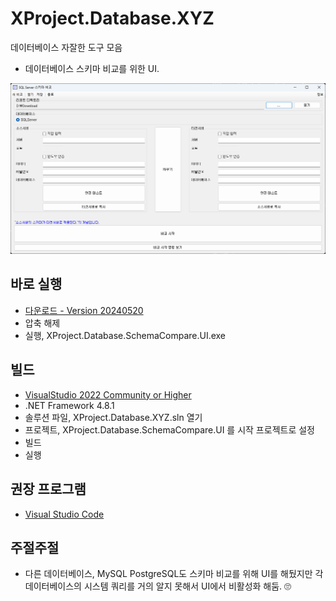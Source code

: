 # XProject.Database.XYZ

데이터베이스 자잘한 도구 모음

- 데이터베이스 스키마 비교를 위한 UI.

![alt text](_Screenshot/CurrentScreenshot.png "CurrentScreenshot")

## 바로 실행

- [다운로드 - Version 20240520](https://github.com/kjyoffice/XProject.Database.XYZ/releases)
- 압축 해제
- 실행, XProject.Database.SchemaCompare.UI.exe

## 빌드

- [VisualStudio 2022 Community or Higher](https://visualstudio.com/)
- .NET Framework 4.8.1
- 솔루션 파일, XProject.Database.XYZ.sln 열기
- 프로젝트, XProject.Database.SchemaCompare.UI 를 시작 프로젝트로 설정
- 빌드
- 실행

## 권장 프로그램

- [Visual Studio Code](https://code.visualstudio.com/)

## 주절주절

- 다른 데이터베이스, MySQL PostgreSQL도 스키마 비교를 위해 UI를 해뒀지만 각 데이터베이스의 시스템 쿼리를 거의 알지 못해서 UI에서 비활성화 해둠. 🙄

